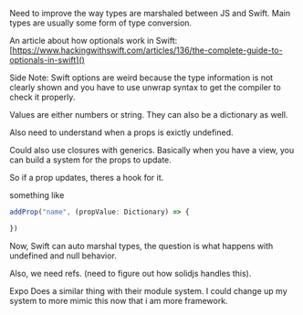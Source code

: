 Need to improve the way types are marshaled between JS and Swift. Main types are usually some form of type conversion.

An article about how optionals work in Swift: [https://www.hackingwithswift.com/articles/136/the-complete-guide-to-optionals-in-swift]()

Side Note: Swift options are weird because the type information is not clearly shown and you have to use unwrap syntax to get the compiler to check it properly. 

Values are either numbers or string. They can also be a dictionary as well.

Also need to understand when a props is exictly undefined.

Could also use closures with generics. Basically when you have a view, you can build a system for the props to update.

So if a prop updates, theres a hook for it.

something like
```ts
addProp("name", (propValue: Dictionary) => {

})
```

Now, Swift can auto marshal types, the question is what happens with undefined and null behavior.

Also, we need refs. (need to figure out how solidjs handles this).

Expo Does a similar thing with their module system. I could change up my system to more mimic this now that i am more framework. 

